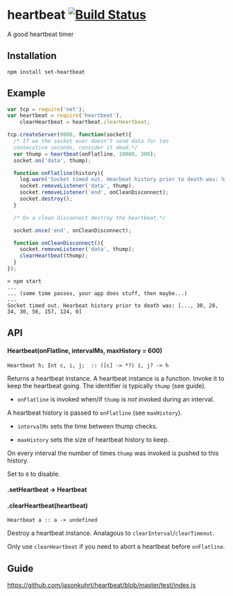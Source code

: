 # heartbeat [![Build Status](https://travis-ci.org/jasonkuhrt/heartbeat.png?branch=master)](https://travis-ci.org/jasonkuhrt/heartbeat)

A good heartbeat timer


## Installation

    npm install set-heartbeat

## Example
```js
var tcp = require('net');
var heartbeat = require('heartbeat'),
    clearHeartbeat = heartbeat.clearHeartbeat;

tcp.createServer(9000, function(socket){
  /* If we the socket ever doesn't send data for ten
  consecutive seconds, consider it dead.*/
  var thump = heartbeat(onFlatline, 10000, 300);
  socket.on('data', thump);

  function onFlatline(history){
    log.warn('Socket timed out. Hearbeat history prior to death was: %j', history);
    socket.removeListener('data', thump);
    socket.removeListener('end', onCleanDisconnect);
    socket.destroy();
  }

  /* On a clean disconnect destroy the heartbeat.*/

  socket.once('end', onCleanDisconnect);

  function onCleanDisconnect(){
    socket.removeListener('data', thump);
    clearHeartbeat(thump);
  }
});
```
```
> npm start
...
... (some time passes, your app does stuff, then maybe...)
...
Socket timed out. Hearbeat history prior to death was: [..., 30, 28, 34, 30, 56, 157, 124, 0]
```

## API

#### Heartbeat(onFlatline, intervalMs, maxHistory = 600)

    Heartbeat h; Int c, i, j;  :: ([c] -> *?) i, j? -> h

  Returns a heartbeat instance. A heartbeat instance is a function. Invoke it to keep the heartbeat going. The identifier is typically `thump` (see guide).

  - `onFlatline` is invoked when/if `thump` is *not* invoked during an interval.

  A heartbeat history is passed to `onFlatline` (see `maxHistory`).

  - `intervalMs` sets the time between thump checks.

  - `maxHistory` sets the size of heartbeat history to keep.

  On every interval the number of times `thump` was invoked is pushed to this history.

  Set to `0` to disable.


#### .setHeartbeat → Heartbeat

#### .clearHeartbeat(heartbeat)

    Heartbeat a :: a -> undefined

  Destroy a heartbeat instance. Analagous to `clearInterval`/`clearTimeout`.

  Only use `clearHeartbeat` if you need to abort a heartbeat before `onFlatline`.


## Guide

https://github.com/jasonkuhrt/heartbeat/blob/master/test/index.js